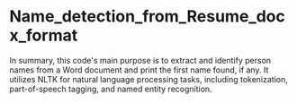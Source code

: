 # Name_detection_from_Resume_docx_format
In summary, this code's main purpose is to extract and identify person names from a Word document and print the first name found, if any. It utilizes NLTK for natural language processing tasks, including tokenization, part-of-speech tagging, and named entity recognition.

